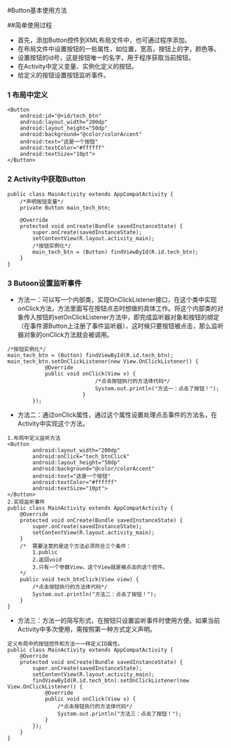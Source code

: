 #Button基本使用方法

##简单使用过程
+ 首先，添加Button控件到XML布局文件中，也可通过程序添加。
+ 在布局文件中设置按钮的一些属性，如位置，宽高，按钮上的字，颜色等。
+ 设置按钮的id号，这是按钮唯一的名字，用于程序获取当前按钮。
+ 在Activity中定义变量、实例化定义的按钮。
+ 给定义的按钮设置按钮监听事件。

### 1 布局中定义
```
<Button
    android:id="@+id/tech_btn"
    android:layout_width="200dp"
    android:layout_height="50dp"
    android:background="@color/colorAccent"
    android:text="这是一个按钮"
    android:textColor="#ffffff"
    android:textSize="10pt">
</Button>
```
### 2 Activity中获取Button

```
public class MainActivity extends AppCompatActivity {
    /*声明按钮变量*/
    private Button main_tech_btn;

    @Override
    protected void onCreate(Bundle savedInstanceState) {
        super.onCreate(savedInstanceState);
        setContentView(R.layout.activity_main);
        /*按钮实例化*/
        main_tech_btn = (Button) findViewById(R.id.tech_btn);
    }
}
```
### 3 Butoon设置监听事件
+ 方法一：可以写一个内部类，实现OnClickListener接口，在这个类中实现onClick方法，方法里面写在按钮点击时想做的具体工作。将这个内部类的对象传入按钮的setOnClickListener方法中，即完成监听器对象和按钮的绑定（在事件源Button上注册了事件监听器），这时候只要按钮被点击，那么监听器对象的onClick方法就会被调用。
```
/*按钮实例化*/
main_tech_btn = (Button) findViewById(R.id.tech_btn);
main_tech_btn.setOnClickListener(new View.OnClickListener() {
            @Override
            public void onClick(View v) {
                            /*点击按钮执行的方法体代码*/
                            System.out.println("方法一：点击了按钮！");
                        }
        });
```
+ 方法二：通过onClick属性，通过这个属性设置处理点击事件的方法名，在Activity中实现这个方法。
```
1.布局中定义监听方法
<Button
        android:layout_width="200dp"
        android:onClick="tech_btnClick"
        android:layout_height="50dp"
        android:background="@color/colorAccent"
        android:text="这是一个按钮"
        android:textColor="#ffffff"
        android:textSize="10pt">
</Button>
2.实现监听事件
public class MainActivity extends AppCompatActivity {
    @Override
    protected void onCreate(Bundle savedInstanceState) {
        super.onCreate(savedInstanceState);
        setContentView(R.layout.activity_main);
    }
    /*  需要注意的是这个方法必须符合三个条件：
        1.public
        2.返回void
        3.只有一个参数View，这个View就是被点击的这个控件。
    */
    public void tech_btnClick(View view) {
        /*点击按钮执行的方法体代码*/
        System.out.println("方法二：点击了按钮！");
    }
}
```
+ 方法三：方法一的简写形式，在按钮只设置监听事件时使用方便。如果当前Activity中多次使用，需按照第一种方式定义声明。
```
定义布局中的按钮控件和方法一一样定义ID属性。
public class MainActivity extends AppCompatActivity {
    @Override
    protected void onCreate(Bundle savedInstanceState) {
        super.onCreate(savedInstanceState);
        setContentView(R.layout.activity_main);
        findViewById(R.id.tech_btn).setOnClickListener(new View.OnClickListener() {
            @Override
            public void onClick(View v) {
                /*点击按钮执行的方法体代码*/
                System.out.println("方法三：点击了按钮！");
            }
        });
    }
}
```